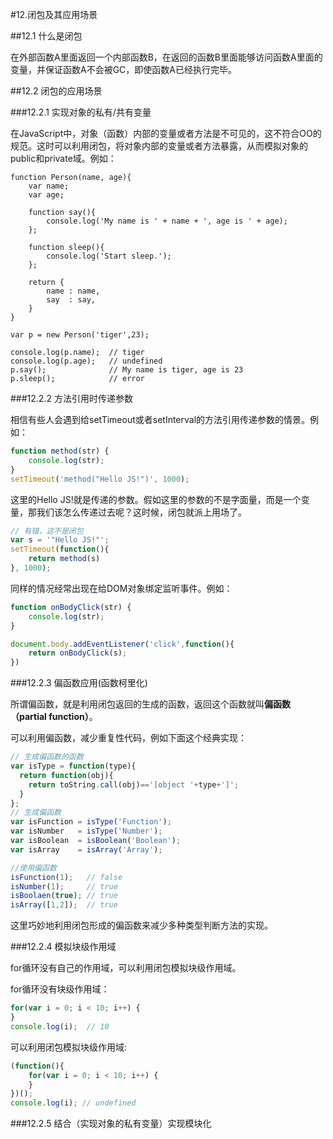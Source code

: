 #12.闭包及其应用场景

##12.1 什么是闭包

在外部函数A里面返回一个内部函数B，在返回的函数B里面能够访问函数A里面的变量，并保证函数A不会被GC，即使函数A已经执行完毕。

##12.2 闭包的应用场景

###12.2.1 实现对象的私有/共有变量

在JavaScript中，对象（函数）内部的变量或者方法是不可见的，这不符合OO的规范。这时可以利用闭包，将对象内部的变量或者方法暴露，从而模拟对象的public和private域。例如：

```
function Person(name, age){
	var name;
	var age;

	function say(){
		console.log('My name is ' + name + ', age is ' + age);
	};

	function sleep(){
		console.log('Start sleep.');
	};

	return {
		name : name,
		say  : say,
	}
}

var p = new Person('tiger',23);

console.log(p.name);  // tiger
console.log(p.age);   // undefined
p.say();              // My name is tiger, age is 23
p.sleep();            // error
```


###12.2.2 方法引用时传递参数

相信有些人会遇到给setTimeout或者setInterval的方法引用传递参数的情景。例如：

```JavaScript
function method(str) {
	console.log(str);
}
setTimeout('method("Hello JS!")', 1000);
```

这里的Hello JS!就是传递的参数。假如这里的参数的不是字面量，而是一个变量，那我们该怎么传递过去呢？这时候，闭包就派上用场了。

```JavaScript
// 有错，这不是闭包
var s = '"Hello JS!"';
setTimeout(function(){
	return method(s)
}, 1000);
```

同样的情况经常出现在给DOM对象绑定监听事件。例如：

```JavaScript
function onBodyClick(str) {
	console.log(str);
}

document.body.addEventListener('click',function(){
	return onBodyClick(s);
})
```

###12.2.3 偏函数应用(函数柯里化)

所谓偏函数，就是利用闭包返回的生成的函数，返回这个函数就叫**偏函数（partial function）**。

可以利用偏函数，减少重复性代码，例如下面这个经典实现：

```JavaScript
// 生成偏函数的函数
var isType = function(type){
  return function(obj){
    return toString.call(obj)=='[object '+type+']';
  }
};
// 生成偏函数
var isFunction = isType('Function');
var isNumber   = isType('Number');
var isBoolean  = isBoolean('Boolean');
var isArray    = isArray('Array');

//使用偏函数
isFunction(1);   // false
isNumber(1);     // true
isBoolaen(true); // true
isArray([1,2]);  // true
```

这里巧妙地利用闭包形成的偏函数来减少多种类型判断方法的实现。

###12.2.4 模拟块级作用域

for循环没有自己的作用域，可以利用闭包模拟块级作用域。

for循环没有块级作用域：

```JavaScript
for(var i = 0; i < 10; i++) {
}
console.log(i);  // 10
```

可以利用闭包模拟块级作用域:

```JavaScript
(function(){
	for(var i = 0; i < 10; i++) {
	}
})();
console.log(i); // undefined
```

###12.2.5 结合（实现对象的私有变量）实现模块化

